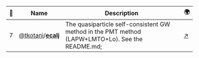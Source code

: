 |:star2: | Name | Description | 🌍|
|---|---|---|---|
|7|[@tkotani](https://github.com/tkotani)/[**ecalj**](https://github.com/tkotani/ecalj)|The quasiparticle self-consistent GW method  in the PMT method (LAPW+LMTO+Lo). See the README.md;|[:arrow_upper_right:](https://github.com/tkotani/ecalj#ecalj-)|

